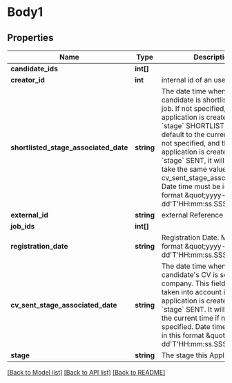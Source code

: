 # Body1

## Properties
Name | Type | Description | Notes
------------ | ------------- | ------------- | -------------
**candidate_ids** | **int[]** |  | 
**creator_id** | **int** | internal id of an user in Vincere | [optional] 
**shortlisted_stage_associated_date** | **string** | The date time when the candidate is shortlisted to the job.  If not specified, and the application is created with &#x60;stage&#x60; SHORTLISTED, it will default to the current time.  If not specified, and the application is created with &#x60;stage&#x60; SENT, it will default to take the same value as cv_sent_stage_associated_date.  Date time must be is in this format \&quot;yyyy-MM-dd&#x27;T&#x27;HH:mm:ss.SSS&#x27;Z&#x27;\&quot; | [optional] 
**external_id** | **string** | external Reference id | [optional] 
**job_ids** | **int[]** |  | 
**registration_date** | **string** | Registration Date. Must be in format \&quot;yyyy-MM-dd&#x27;T&#x27;HH:mm:ss.SSS&#x27;Z&#x27;. | 
**cv_sent_stage_associated_date** | **string** | The date time when the candidate&#x27;s CV is sent to the company.  This field is only taken into account if the application is created with &#x60;stage&#x60; SENT.  It will default to the current time if not specified.  Date time must be is in this format \&quot;yyyy-MM-dd&#x27;T&#x27;HH:mm:ss.SSS&#x27;Z&#x27;\&quot; | [optional] 
**stage** | **string** | The stage this Application is at. | 

[[Back to Model list]](../../README.md#documentation-for-models) [[Back to API list]](../../README.md#documentation-for-api-endpoints) [[Back to README]](../../README.md)

